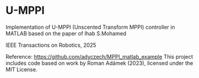 # U-MPPI

Implementation of U-MPPI (Unscented Transform MPPI) controller in MATLAB based on the paper of Ihab S.Mohamed

IEEE Transactions on Robotics, 2025

Reference: https://github.com/adyczech/MPPI_matlab_example
This project includes code based on work by Roman Adámek (2023), licensed under the MIT License.
